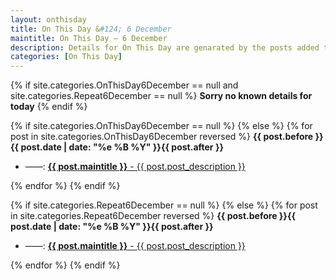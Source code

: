 ```yaml
---
layout: onthisday
title: On This Day &#124; 6 December
maintitle: On This Day — 6 December
description: Details for On This Day are genarated by the posts added to the website so the content is subject to changes/updates over time.
categories: [On This Day]
---
```


{% if site.categories.OnThisDay6December == null and site.categories.Repeat6December == null %}
<strong>Sorry no known details for today</strong>
{% endif %}

{% if site.categories.OnThisDay6December == null %}
{% else %}
{% for post in site.categories.OnThisDay6December reversed %}
<strong>{{ post.before }}{{ post.date | date: "%e %B %Y" }}{{ post.after }}</strong>
<ul>
<li> ——: <a href="{{ post.url }}"><strong>{{ post.maintitle }}</strong> - {{ post.post_description }}</a></li>
</ul>
{% endfor %}
{% endif %}

{% if site.categories.Repeat6December == null %}
{% else %}
{% for post in site.categories.Repeat6December reversed %}
<strong>{{ post.before }}{{ post.date | date: "%e %B %Y" }}{{ post.after }}</strong>
<ul>
<li> ——: <a href="{{ post.url }}"><strong>{{ post.maintitle }}</strong> - {{ post.post_description }}</a></li>
</ul>
{% endfor %}
{% endif %}
